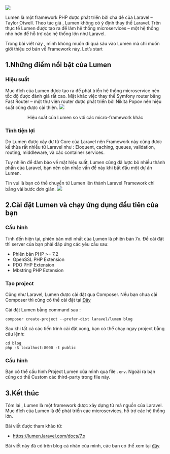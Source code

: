 ![](https://images.viblo.asia/2b779e15-7514-4b57-b1d7-db60fbb82752.png)
<p>
Lumen là một framework PHP được phát triển bởi cha đẻ của Laravel – Taylor Otwell. Theo tác giả , Lumen không có ý định thay thế Laravel. Trên thực tế Lumen được tạo ra để làm hệ thống microservices – một hệ thống nhỏ hơn để hỗ trợ các hệ thống lớn như Laravel.
    </p>
<p>
Trong bài viết này , mình không muốn đi quá sâu vào Lumen mà chỉ muốn giới thiệu cơ bản về Framework này. Let’s start
</p>

## 1.Những điểm nổi bật của Lumen
### Hiệu suất
Mục đích của Lumen được tạo ra để phát triển hệ thống microservice nên tốc độ được đánh giá rất cao. Mặt khác việc thay thế Symfony router bằng Fast Router – một thư viện router được phát triển bởi Nikita Popov nên hiệu suất cũng được cải thiện.
![](https://images.viblo.asia/57adee63-1567-45a8-9a1a-85555d592ce7.png)
<div  align="center">Hiệu suất của Lumen so với các micro-framework khác</div>

### Tính tiện lợi
Do Lumen được xây dự từ Core của Laravel nên Framework này cũng được kế thừa rất nhiều từ Laravel như : Eloquent, caching, queues, validation, routing, middleware, và các container services. 

Tuy nhiên để đảm bảo về mặt hiệu suất, Lumen cũng đã lược bỏ nhiều thành phần của Laravel, bạn nên cân nhắc vấn đề này khi bắt đầu một dự án Lumen.

Tin vui là bạn có thể chuyển từ Lumen lên thành Laravel Framework chỉ bằng vài bước đơn giản.
![](https://images.viblo.asia/b0d4c2b8-9f09-4fef-8c2c-e2a8a87a9f97.png)

## 2.Cài đặt Lumen và chạy ứng dụng đầu tiên của bạn
### Cấu hình
Tính đến hiện tại, phiên bản mới nhất của Lumen là phiên bản 7x. Để cài đặt thì server của bạn phải đáp ứng các yêu cầu sau:
* Phiên bản PHP >= 7.2
* OpenSSL PHP Extension
* PDO PHP Extension
* Mbstring PHP Extension

###  Tạo project
Cũng như Laravel, Lumen được cài đặt qua Composer. Nếu bạn chưa cài Composer thì cũng có thể cài đặt tại [Đây](https://getcomposer.org/)
<br>

Cài đặt Lumen bằng command sau :

```
composer create-project --prefer-dist laravel/lumen blog
```

Sau khi tất cả các tiến trình cài đặt xong, bạn có thể chạy ngay project bằng câu lệnh:
```
cd blog
php -S localhost:8000 -t public
```
### Cấu hình
Bạn có thể cấu hình Project Lumen của mình qua file `.env`.
Ngoài ra bạn cũng có thể Custom các third-party trong file này. 

## 3.Kết thúc
Tóm lại , Lumen là một framework được xây dựng từ mã nguồn của Laravel. Mục đích của Lumen là để phát triển các microservices, hỗ trợ các hệ thống lớn.

Bài viết được tham khảo từ:
* https://lumen.laravel.com/docs/7.x

Bài viết này đã có trên blog cá nhân của mình, các bạn có thể xem tại [đây](https://tuanha.asia/gioi-thieu-ve-lumen-framework/)